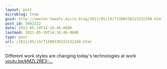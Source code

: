 ```yaml
---
layout: post
microblog: true
guid: http://vmstan-tweets.micro.blog/2011/05/19/71308336221532160.html
post_id: 3042222
date: 2011-05-19T14:16:46-0600
lastmod: 2011-05-19T14:16:46-0600
type: post
url: /2011/05/19/71308336221532160.html
---
```

Different work styles are changing today's technologies at work [youtu.be/kMZL2RE3-...](http://youtu.be/kMZL2RE3-S0)
